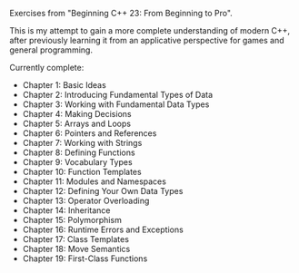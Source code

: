 Exercises from "Beginning C++ 23: From Beginning to Pro". 

This is my attempt to gain a more complete understanding of modern C++, after previously learning it from an applicative perspective for games and general programming.

Currently complete:

- Chapter 1: Basic Ideas
- Chapter 2: Introducing Fundamental Types of Data
- Chapter 3: Working with Fundamental Data Types
- Chapter 4: Making Decisions
- Chapter 5: Arrays and Loops
- Chapter 6: Pointers and References
- Chapter 7: Working with Strings
- Chapter 8: Defining Functions
- Chapter 9: Vocabulary Types
- Chapter 10: Function Templates
- Chapter 11: Modules and Namespaces
- Chapter 12: Defining Your Own Data Types
- Chapter 13: Operator Overloading
- Chapter 14: Inheritance
- Chapter 15: Polymorphism
- Chapter 16: Runtime Errors and Exceptions
- Chapter 17: Class Templates
- Chapter 18: Move Semantics
- Chapter 19: First-Class Functions